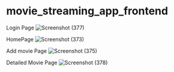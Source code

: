 # movie_streaming_app_frontend
Login Page
![Screenshot (377)](https://github.com/Vishal-508/movie_streaming_app_frontend/assets/91078178/c57ca525-498b-4810-8c44-b809bd0dc032)

HomePage
![Screenshot (373)](https://github.com/Vishal-508/movie_streaming_app_frontend/assets/91078178/1c048573-b7de-4ba8-9e00-163bcd84b702)

Add movie Page
![Screenshot (375)](https://github.com/Vishal-508/movie_streaming_app_frontend/assets/91078178/f9ef99e9-c429-4541-9920-94105b87b62b)

Detailed Movie Page
![Screenshot (378)](https://github.com/Vishal-508/movie_streaming_app_frontend/assets/91078178/1c762a7c-9b54-4410-baad-9d8bdb39f3bd)
